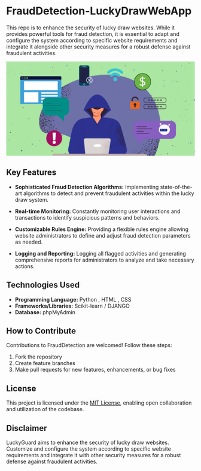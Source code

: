 # FraudDetection-LuckyDrawWebApp
This repo is to enhance the security of lucky draw websites. While it provides powerful tools for fraud detection, it is essential to adapt and configure the system according to specific website requirements and integrate it alongside other security measures for a robust defense against fraudulent activities.

<img src="images/frud.jpg" />

## Key Features

- **Sophisticated Fraud Detection Algorithms:** Implementing state-of-the-art algorithms to detect and prevent fraudulent activities within the lucky draw system.
  
- **Real-time Monitoring:** Constantly monitoring user interactions and transactions to identify suspicious patterns and behaviors.

- **Customizable Rules Engine:** Providing a flexible rules engine allowing website administrators to define and adjust fraud detection parameters as needed.
  
- **Logging and Reporting:** Logging all flagged activities and generating comprehensive reports for administrators to analyze and take necessary actions.

## Technologies Used

- **Programming Language:** Python , HTML , CSS
- **Frameworks/Libraries:** Scikit-learn / DJANGO
- **Database:** phpMyAdmin 

## How to Contribute

Contributions to FraudDetection are welcomed! Follow these steps:

1. Fork the repository
2. Create feature branches
3. Make pull requests for new features, enhancements, or bug fixes

## License

This project is licensed under the [MIT License](link-to-license), enabling open collaboration and utilization of the codebase.

## Disclaimer

LuckyGuard aims to enhance the security of lucky draw websites. Customize and configure the system according to specific website requirements and integrate it with other security measures for a robust defense against fraudulent activities.
